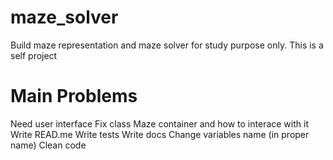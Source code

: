 # maze_solver
Build maze representation and maze solver for study purpose only. This is a self project


# Main Problems
Need user interface
Fix class Maze container and how to interace with it
Write READ.me
Write tests
Write docs 
Change variables name (in proper name)
Clean code 
